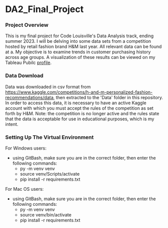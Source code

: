 # DA2_Final_Project

### Project Overview

This is my final project for Code Louisville's Data Analysis track, ending summer 2023. I will be delving into some data sets from a competition hosted by retail fashion brand H&M last year. All relevant data can be found at a. My objective is to examine trends in customer purchasing history across age groups. A visualization of these results can be viewed on my Tableau Pubilc [profile](https://public.tableau.com/views/FashionData/Dashboard1?:language=en-US&publish=yes&:display_count=n&:origin=viz_share_link).


### Data Download

Data was downloaded in csv format from https://www.kaggle.com/competitions/h-and-m-personalized-fashion-recommendations/data, then extracted to the 'Data' folder in this repository. In order to access this data, it is necessary to have an active Kaggle account with which you must accept the rules of the competition as set forth by H&M. Note: the competition is no longer active and the rules state that the data is acceptable for use in educational purposes, which is my intent. 


### Setting Up The Virtual Environment

For Windows users: 
  - using GitBash, make sure you are in the correct folder, then enter the following commands:
    -  py -m venv venv
    -  source venv/Scripts/activate
    -  pip install -r requirements.txt
   
For Mac OS users:
  - using GitBash, make sure you are in the correct folder, then enter the following commands:
    -  py -m venv venv
    -  source venv/bin/activate
    -  pip install -r requirements.txt
    
